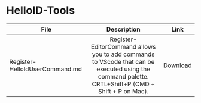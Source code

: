# HelloID-Tools

| File        | Description | Link |
| ------------- |:-------------:|:-------------:|
| Register-HelloIdUserCommand.md | Register-EditorCommand allows you to add commands to VScode that can be executed using the command palette. CRTL+Shift+P (CMD + Shift + P on Mac).  | [Download](https://github.com/JeroenBl/HelloID-Tools/blob/main/Register-HelloIdUserCommand.md) |
